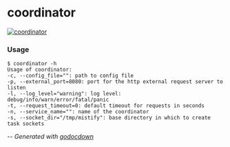 # coordinator

[![coordinator](https://godoc.org/github.com/mistifyio/mistify/coordinator/cmd/coordinator?status.png)](https://godoc.org/github.com/mistifyio/mistify/coordinator/cmd/coordinator)

### Usage

    $ coordinator -h
    Usage of coordinator:
    -c, --config_file="": path to config file
    -p, --external_port=8080: port for the http external request server to listen
    -l, --log_level="warning": log level: debug/info/warn/error/fatal/panic
    -t, --request_timeout=0: default timeout for requests in seconds
    -n, --service_name="": name of the coordinator
    -s, --socket_dir="/tmp/mistify": base directory in which to create task sockets


--
*Generated with [godocdown](https://github.com/robertkrimen/godocdown)*
